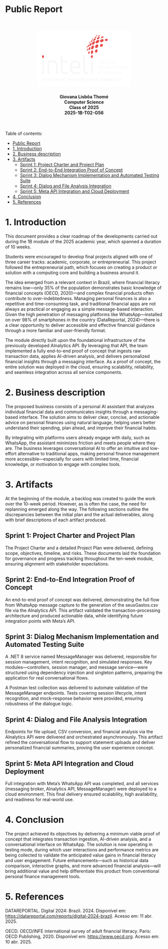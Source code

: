 # Public Report

<br>

<p align="center">
  <img src="img/inteli-logo.png" alt="Protótipo de baixa fidelidade - tela inicial" width="300">
</p>
<h4 align="center">Giovana Lisbôa Thomé <br> Computer Science <br> Class of 2025 <br> 2025-1B-T02-G56</h4>

<br>

Table of contents:

- [Public Report](#public-report)
- [1. Introduction](#1-introduction)
- [2. Business description](#2-business-description)
- [3. Artifacts](#3-artifacts)
  - [Sprint 1: Project Charter and Project Plan](#sprint-1-project-charter-and-project-plan)
  - [Sprint 2: End-to-End Integration Proof of Concept](#sprint-2-end-to-end-integration-proof-of-concept)
  - [Sprint 3: Dialog Mechanism Implementation and Automated Testing Suite](#sprint-3-dialog-mechanism-implementation-and-automated-testing-suite)
  - [Sprint 4: Dialog and File Analysis Integration](#sprint-4-dialog-and-file-analysis-integration)
  - [Sprint 5: Meta API Integration and Cloud Deployment](#sprint-5-meta-api-integration-and-cloud-deployment)
- [4. Conclusion](#4-conclusion)
- [5. References](#5-references)

# 1. Introduction

This document provides a clear roadmap of the developments carried out during the 1B module of the 2025 academic year, which spanned a duration of 10 weeks.

Students were encouraged to develop final projects aligned with one of three career tracks: academic, corporate, or entrepreneurial. This project followed the entrepreneurial path, which focuses on creating a product or solution with a computing core and building a business around it.

The idea emerged from a relevant context in Brazil, where financial literacy remains low—only 35% of the population demonstrates basic knowledge of financial concepts (OECD, 2020)—and complex financial products often contribute to over-indebtedness. Managing personal finances is also a repetitive and time-consuming task, and traditional financial apps are not always as practical or engaging as a simple message-based interaction. Given the high penetration of messaging platforms like WhatsApp—installed on over 98% of smartphones in the country (DataReportal, 2024)—there is a clear opportunity to deliver accessible and effective financial guidance through a more familiar and user-friendly format.

The module directly built upon the foundational infrastructure of the previously developed AInalytics API. By leveraging that API, the team implemented a fully end-to-end proof of concept that ingests raw transaction data, applies AI-driven analysis, and delivers personalized financial insights through a messaging interface. As a proof of concept, the entire solution was deployed in the cloud, ensuring scalability, reliability, and seamless integration across all service components.

# 2. Business description

The proposed business consists of a personal AI assistant that analyzes individual financial data and communicates insights through a messaging-based interface. The solution aims to deliver clear, concise, and actionable advice on personal finances using natural language, helping users better understand their spending, plan ahead, and improve their financial habits.

By integrating with platforms users already engage with daily, such as WhatsApp, the assistant minimizes friction and meets people where they are. The business leverages conversational AI to offer an intuitive and low-effort alternative to traditional apps, making personal finance management more accessible—especially for users with limited time, financial knowledge, or motivation to engage with complex tools.

# 3. Artifacts

At the beginning of the module, a backlog was created to guide the work over the 10-week period. However, as is often the case, the need for replanning emerged along the way. The following sections outline the discrepancies between the initial plan and the actual deliverables, along with brief descriptions of each artifact produced.

## Sprint 1: Project Charter and Project Plan

The Project Charter and a detailed Project Plan were delivered, defining scope, objectives, timeline, and risks. These documents laid the foundation for governance and progress tracking throughout the ten-week module, ensuring alignment with stakeholder expectations.

## Sprint 2: End-to-End Integration Proof of Concept

An end-to-end proof of concept was delivered, demonstrating the full flow from WhatsApp message capture to the generation of the seusGastos.csv file via the AInalytics API. This artifact validated the transaction-processing architecture and produced actionable data, while identifying future integration points with Meta’s API.

## Sprint 3: Dialog Mechanism Implementation and Automated Testing Suite

A .NET 8 service named MessageManager was delivered, responsible for session management, intent recognition, and simulated responses. Key modules—controllers, session manager, and message service—were structured using dependency injection and singleton patterns, preparing the application for real conversational flows.

A Postman test collection was delivered to automate validation of the MessageManager endpoints. Tests covering session lifecycle, intent recognition, and mock-response behavior were provided, ensuring robustness of the dialogue logic.

## Sprint 4: Dialog and File Analysis Integration

Endpoints for file upload, CSV conversion, and financial analysis via the AInalytics API were delivered and orchestrated asynchronously. This artifact refined the conversational flow to support statement uploads and deliver personalized financial summaries, proving the user experience concept.

## Sprint 5: Meta API Integration and Cloud Deployment

Full integration with Meta’s WhatsApp API was completed, and all services (messaging broker, AInalytics API, MessageManager) were deployed to a cloud environment. This final delivery ensured scalability, high availability, and readiness for real-world use.

# 4. Conclusion

The project achieved its objectives by delivering a minimum viable proof of concept that integrates transaction ingestion, AI-driven analysis, and a conversational interface on WhatsApp. The solution is now operating in testing mode, during which user interactions and performance metrics are being collected to validate the anticipated value gains in financial literacy and user engagement. Future enhancements—such as historical data comparison, interactive graphs, and more advanced financial analysis—will bring additional value and help differentiate this product from conventional personal finance management tools.

# 5. References

DATAREPORTAL. Digital 2024: Brazil. 2024. Disponível em: https://datareportal.com/reports/digital-2024-brazil. Acesso em: 11 abr. 2025.

OECD. OECD/INFE international survey of adult financial literacy. Paris: OECD Publishing, 2020. Disponível em: https://www.oecd.org. Acesso em: 10 abr. 2025.
